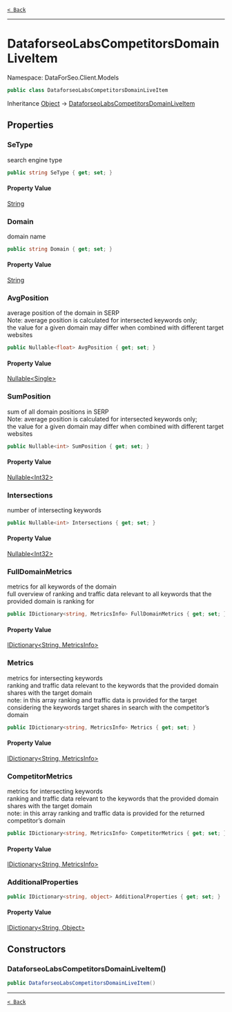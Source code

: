 [`< Back`](./)

---

# DataforseoLabsCompetitorsDomainLiveItem

Namespace: DataForSeo.Client.Models

```csharp
public class DataforseoLabsCompetitorsDomainLiveItem
```

Inheritance [Object](https://docs.microsoft.com/en-us/dotnet/api/system.object) → [DataforseoLabsCompetitorsDomainLiveItem](./dataforseo.client.models.dataforseolabscompetitorsdomainliveitem)

## Properties

### **SeType**

search engine type

```csharp
public string SeType { get; set; }
```

#### Property Value

[String](https://docs.microsoft.com/en-us/dotnet/api/system.string)<br>

### **Domain**

domain name

```csharp
public string Domain { get; set; }
```

#### Property Value

[String](https://docs.microsoft.com/en-us/dotnet/api/system.string)<br>

### **AvgPosition**

average position of the domain in SERP
 <br>Note: average position is calculated for intersected keywords only;
 <br>the value for a given domain may differ when combined with different target websites

```csharp
public Nullable<float> AvgPosition { get; set; }
```

#### Property Value

[Nullable&lt;Single&gt;](https://docs.microsoft.com/en-us/dotnet/api/system.nullable-1)<br>

### **SumPosition**

sum of all domain positions in SERP
 <br>Note: average position is calculated for intersected keywords only;
 <br>the value for a given domain may differ when combined with different target websites

```csharp
public Nullable<int> SumPosition { get; set; }
```

#### Property Value

[Nullable&lt;Int32&gt;](https://docs.microsoft.com/en-us/dotnet/api/system.nullable-1)<br>

### **Intersections**

number of intersecting keywords

```csharp
public Nullable<int> Intersections { get; set; }
```

#### Property Value

[Nullable&lt;Int32&gt;](https://docs.microsoft.com/en-us/dotnet/api/system.nullable-1)<br>

### **FullDomainMetrics**

metrics for all keywords of the domain
 <br>full overview of ranking and traffic data relevant to all keywords that the provided domain is ranking for

```csharp
public IDictionary<string, MetricsInfo> FullDomainMetrics { get; set; }
```

#### Property Value

[IDictionary&lt;String, MetricsInfo&gt;](https://docs.microsoft.com/en-us/dotnet/api/system.collections.generic.idictionary-2)<br>

### **Metrics**

metrics for intersecting keywords
 <br>ranking and traffic data relevant to the keywords that the provided domain shares with the target domain
 <br>note: in this array ranking and traffic data is provided for the target considering the keywords target shares in search with the competitor’s domain

```csharp
public IDictionary<string, MetricsInfo> Metrics { get; set; }
```

#### Property Value

[IDictionary&lt;String, MetricsInfo&gt;](https://docs.microsoft.com/en-us/dotnet/api/system.collections.generic.idictionary-2)<br>

### **CompetitorMetrics**

metrics for intersecting keywords
 <br>ranking and traffic data relevant to the keywords that the provided domain shares with the target domain
 <br>note: in this array ranking and traffic data is provided for the returned competitor’s domain

```csharp
public IDictionary<string, MetricsInfo> CompetitorMetrics { get; set; }
```

#### Property Value

[IDictionary&lt;String, MetricsInfo&gt;](https://docs.microsoft.com/en-us/dotnet/api/system.collections.generic.idictionary-2)<br>

### **AdditionalProperties**

```csharp
public IDictionary<string, object> AdditionalProperties { get; set; }
```

#### Property Value

[IDictionary&lt;String, Object&gt;](https://docs.microsoft.com/en-us/dotnet/api/system.collections.generic.idictionary-2)<br>

## Constructors

### **DataforseoLabsCompetitorsDomainLiveItem()**

```csharp
public DataforseoLabsCompetitorsDomainLiveItem()
```

---

[`< Back`](./)
